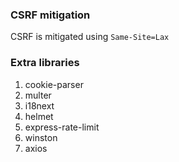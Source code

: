 ### CSRF mitigation

CSRF is mitigated using `Same-Site=Lax`


### Extra libraries

1. cookie-parser
2. multer
3. i18next
4. helmet
5. express-rate-limit
6. winston
7. axios
